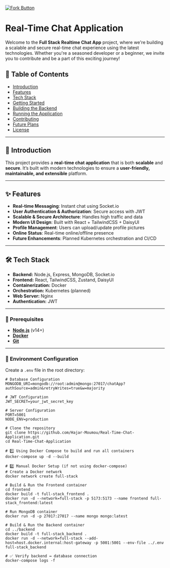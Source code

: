 [![Fork Button](https://img.shields.io/github/forks/Hajar-Moumou/Real-Time-Chat-Application?style=social)](https://github.com/Hajar-Moumou/Real-Time-Chat-Application/fork)

# Real-Time Chat Application

Welcome to the **Full Stack Realtime Chat App** project, where we're building a scalable and secure real-time chat experience using the latest technologies. Whether you're a seasoned developer or a beginner, we invite you to contribute and be a part of this exciting journey!

## 📑 Table of Contents

- [Introduction](#-introduction)
- [Features](#-features)
- [Tech Stack](#-tech-stack)
- [Getting Started](#-getting-started)
- [Building the Backend](#-building-the-backend)
- [Running the Application](#-running-the-application)
- [Contributing](#-contributing)
- [Future Plans](#-future-plans)
- [License](#-license)

---

## 📝 Introduction

This project provides a **real-time chat application** that is both **scalable** and **secure**. It’s built with modern technologies to ensure a **user-friendly, maintainable, and extensible** platform.

---

## ✨ Features

- **Real-time Messaging**: Instant chat using Socket.io  
- **User Authentication & Authorization**: Secure access with JWT  
- **Scalable & Secure Architecture**: Handles high traffic and data  
- **Modern UI Design**: Built with React + TailwindCSS + DaisyUI  
- **Profile Management**: Users can upload/update profile pictures  
- **Online Status**: Real-time online/offline presence  
- **Future Enhancements**: Planned Kubernetes orchestration and CI/CD  

---

## 🛠️ Tech Stack

- **Backend:** Node.js, Express, MongoDB, Socket.io  
- **Frontend:** React, TailwindCSS, Zustand, DaisyUI  
- **Containerization:** Docker  
- **Orchestration:** Kubernetes (planned)  
- **Web Server:** Nginx  
- **Authentication:** JWT  

---

### 🔧 Prerequisites

- **[Node.js](https://nodejs.org/)** (v14+)  
- **[Docker](https://www.docker.com/get-started)**  
- **[Git](https://git-scm.com/downloads)**  

---

### 📝 Environment Configuration

Create a `.env` file in the root directory:

```env
# Database Configuration
MONGODB_URI=mongodb://root:admin@mongo:27017/chatApp?authSource=admin&retryWrites=true&w=majority

# JWT Configuration
JWT_SECRET=your_jwt_secret_key

# Server Configuration
PORT=5001
NODE_ENV=production

# Clone the repository
git clone https://github.com/Hajar-Moumou/Real-Time-Chat-Application.git
cd Real-Time-Chat-Application

# 1️⃣ Using Docker Compose to build and run all containers
docker-compose up -d --build

# 2️⃣ Manual Docker Setup (if not using docker-compose)
# Create a Docker network
docker network create full-stack

# Build & Run the Frontend container
cd frontend
docker build -t full-stack_frontend .
docker run -d --network=full-stack -p 5173:5173 --name frontend full-stack_frontend:latest

# Run MongoDB container
docker run -d -p 27017:27017 --name mongo mongo:latest

# Build & Run the Backend container
cd ../backend
docker build -t full-stack_backend .
docker run -d --network=full-stack --add-host=host.docker.internal:host-gateway -p 5001:5001 --env-file ../.env full-stack_backend

# ✅ Verify backend ↔ database connection
docker-compose logs -f
